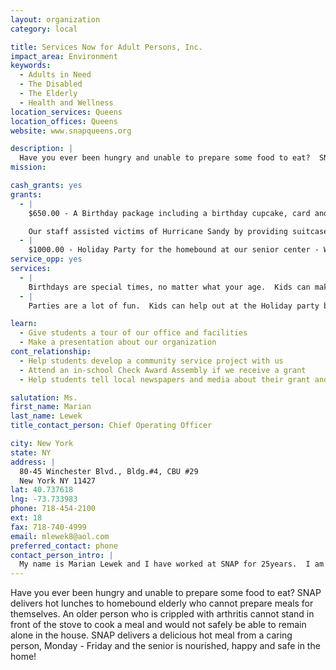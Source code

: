 ```yaml
---
layout: organization
category: local

title: Services Now for Adult Persons, Inc.
impact_area: Environment
keywords: 
  - Adults in Need
  - The Disabled
  - The Elderly
  - Health and Wellness
location_services: Queens
location_offices: Queens
website: www.snapqueens.org

description: |
  Have you ever been hungry and unable to prepare some food to eat?  SNAP delivers hot lunches to homebound elderly who cannot prepare meals for themselves.  An older person who is crippled with arthritis cannot stand in front of the stove to cook a meal and would not safely be able to remain alone in the house.  SNAP delivers a delicious hot meal from a caring person, Monday - Friday and the senior is nourished, happy and safe in the home!
mission: 

cash_grants: yes
grants: 
  - |
    $650.00 - A Birthday package including a birthday cupcake, card and candle to be delivered with their lunch to 325 homebound and lonely elderly on their birthday.

    Our staff assisted victims of Hurricane Sandy by providing suitcases for residents to store their few remaining possessions, cell phones and jackets.  We assisted a group of elders who d lived in Belle Harbor and lost their belongings in the Hurricane.
  - |
    $1000.00 - Holiday Party for the homebound at our senior center - We will provide transportation, a festive luncheon, decorations, gifts, and entertainment.
service_opp: yes
services: 
  - |
    Birthdays are special times, no matter what your age.  Kids can make birthday cards for the elderly which we will deliver with our Birthday packages on the senior's birthday.
  - |
    Parties are a lot of fun.  Kids can help out at the Holiday party by carrying trays of food to the seniors, dancing with them, or just simply talking with an elerly person.  You would make them so very happy!

learn: 
  - Give students a tour of our office and facilities
  - Make a presentation about our organization
cont_relationship: 
  - Help students develop a community service project with us
  - Attend an in-school Check Award Assembly if we receive a grant
  - Help students tell local newspapers and media about their grant and/or project with us

salutation: Ms.
first_name: Marian
last_name: Lewek
title_contact_person: Chief Operating Officer

city: New York
state: NY
address: |
  80-45 Winchester Blvd., Bldg.#4, CBU #29  
  New York NY 11427
lat: 40.737618
lng: -73.733983
phone: 718-454-2100
ext: 18
fax: 718-740-4999
email: mlewek8@aol.com
preferred_contact: phone
contact_person_intro: |
  My name is Marian Lewek and I have worked at SNAP for 25years.  I am the Chief Operating Officer and it is my job to make sure that our seniors receive all of the services that they are entitled to.  The best part of my job is talking with the seniors and learning about their lives and listening to stories about themselves and their families and friends.
---
```

Have you ever been hungry and unable to prepare some food to eat?  SNAP delivers hot lunches to homebound elderly who cannot prepare meals for themselves.  An older person who is crippled with arthritis cannot stand in front of the stove to cook a meal and would not safely be able to remain alone in the house.  SNAP delivers a delicious hot meal from a caring person, Monday - Friday and the senior is nourished, happy and safe in the home!